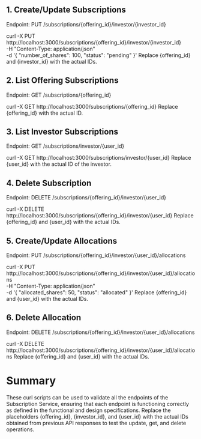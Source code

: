 ## 1. Create/Update Subscriptions
Endpoint: PUT /subscriptions/{offering_id}/investor/{investor_id}


curl -X PUT http://localhost:3000/subscriptions/{offering_id}/investor/{investor_id} \
-H "Content-Type: application/json" \
-d '{
  "number_of_shares": 100,
  "status": "pending"
}'
Replace {offering_id} and {investor_id} with the actual IDs.

## 2. List Offering Subscriptions
Endpoint: GET /subscriptions/{offering_id}


curl -X GET http://localhost:3000/subscriptions/{offering_id}
Replace {offering_id} with the actual ID.

## 3. List Investor Subscriptions
Endpoint: GET /subscriptions/investor/{user_id}


curl -X GET http://localhost:3000/subscriptions/investor/{user_id}
Replace {user_id} with the actual ID of the investor.

## 4. Delete Subscription
Endpoint: DELETE /subscriptions/{offering_id}/investor/{user_id}


curl -X DELETE http://localhost:3000/subscriptions/{offering_id}/investor/{user_id}
Replace {offering_id} and {user_id} with the actual IDs.

## 5. Create/Update Allocations
Endpoint: PUT /subscriptions/{offering_id}/investor/{user_id}/allocations


curl -X PUT http://localhost:3000/subscriptions/{offering_id}/investor/{user_id}/allocations \
-H "Content-Type: application/json" \
-d '{
  "allocated_shares": 50,
  "status": "allocated"
}'
Replace {offering_id} and {user_id} with the actual IDs.

## 6. Delete Allocation
Endpoint: DELETE /subscriptions/{offering_id}/investor/{user_id}/allocations


curl -X DELETE http://localhost:3000/subscriptions/{offering_id}/investor/{user_id}/allocations
Replace {offering_id} and {user_id} with the actual IDs.

# Summary
These curl scripts can be used to validate all the endpoints of the Subscription Service, ensuring that each endpoint is functioning correctly as defined in the functional and design specifications. Replace the placeholders {offering_id}, {investor_id}, and {user_id} with the actual IDs obtained from previous API responses to test the update, get, and delete operations.
